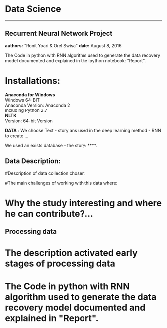 #  Data Science

---
**Recurrent Neural Network Project**
---
**authors:**
"Ronit Yoari & Orel Swisa"
**date:**
August 8, 2016
  
The Code in python with RNN algorithm used to generate the data recovery model documented and explained in the ipython notebook: "Report".  

# Installations:
**Anaconda for Windows**  
Windows 64-BIT  
Anaconda Version: Anaconda 2  
including Python 2.7  
**NLTK**  
Version: 64-bit Version







**DATA** : 
We choose Text - story ans used in the deep learning method - RNN to create ...

We used an exists database - the story: ****.
## Data Description:
#Description of data collection chosen:


#The main challenges of working with this data where:


# Why the study interesting and where he can contribute?...



## Processing data
# The description activated early stages of processing data


# The Code in python with RNN algorithm used to generate the data recovery model documented and explained in "Report".







